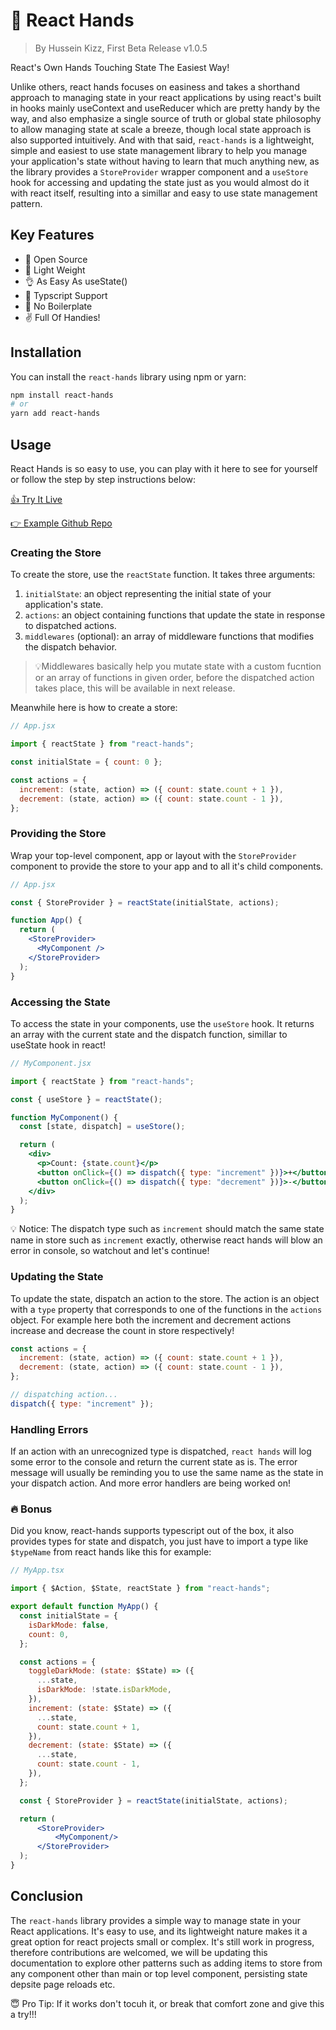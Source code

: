 # 🧤 React Hands

> By Hussein Kizz, First Beta Release v1.0.5

React's Own Hands Touching State The Easiest Way!

Unlike others, react hands focuses on easiness and takes a shorthand approach to managing state in your react applications by using react's built in hooks mainly useContext and useReducer which are pretty handy by the way, and also emphasize a single source of truth or global state philosophy to allow managing state at scale a breeze, though local state approach is also supported intuitively. And with that said, `react-hands` is a lightweight, simple and easiest to use state management library to help you manage your application's state without having to learn that much anything new, as the library provides a `StoreProvider` wrapper component and a `useStore` hook for accessing and updating the state just as you would almost do it with react itself, resulting into a simillar and easy to use state management pattern.

## Key Features

- 👐 Open Source
- 🤏 Light Weight
- 👌 As Easy As useState()
- 👏 Typscript Support
- 🙏 No Boilerplate
- ✌️ Full Of Handies!

## Installation

You can install the `react-hands` library using npm or yarn:

```bash
npm install react-hands
# or
yarn add react-hands
```

## Usage

React Hands is so easy to use, you can play with it here to see for yourself or follow the step by step instructions below:

[👍 Try It Live](https://stackblitz.com/edit/vitejs-vite-zrvz8l?embed=1&file=src/components/Counter.jsx)

[👉 Example Github Repo](https://github.com/Hussseinkizz/react-hands-example)

### Creating the Store

To create the store, use the `reactState` function. It takes three arguments:

1. `initialState`: an object representing the initial state of your application's state.
2. `actions`: an object containing functions that update the state in response to dispatched actions.
3. `middlewares` (optional): an array of middleware functions that modifies the dispatch behavior.

> 💡Middlewares basically help you mutate state with a custom fucntion or an array of functions in given order, before the dispatched action takes place, this will be available in next release.

Meanwhile here is how to create a store:

``` jsx
// App.jsx

import { reactState } from "react-hands";

const initialState = { count: 0 };

const actions = {
  increment: (state, action) => ({ count: state.count + 1 }),
  decrement: (state, action) => ({ count: state.count - 1 }),
};

```

### Providing the Store

Wrap your top-level component, app or layout with the `StoreProvider` component to provide the store to your app and to all it's child components.

```jsx
// App.jsx

const { StoreProvider } = reactState(initialState, actions);

function App() {
  return (
    <StoreProvider>
      <MyComponent />
    </StoreProvider>
  );
}
```

### Accessing the State

To access the state in your components, use the `useStore` hook. It returns an array with the current state and the dispatch function, simillar to useState hook in react!

```jsx
// MyComponent.jsx

import { reactState } from "react-hands";

const { useStore } = reactState();

function MyComponent() {
  const [state, dispatch] = useStore();

  return (
    <div>
      <p>Count: {state.count}</p>
      <button onClick={() => dispatch({ type: "increment" })}>+</button>
      <button onClick={() => dispatch({ type: "decrement" })}>-</button>
    </div>
  );
}
```

💡 Notice: The dispatch type such as `increment` should match the same state name in store such as `increment`  exactly, otherwise react hands will blow an error in console, so watchout and let's continue!

### Updating the State

To update the state, dispatch an action to the store. The action is an object with a `type` property that corresponds to one of the functions in the `actions` object. For example here both the increment and decrement actions increase and decrease the count in store respectively!

```jsx
const actions = {
  increment: (state, action) => ({ count: state.count + 1 }),
  decrement: (state, action) => ({ count: state.count - 1 }),
};

// dispatching action...
dispatch({ type: "increment" });
```

### Handling Errors

If an action with an unrecognized type is dispatched, `react hands` will log some error to the console and return the current state as is. The error message will usually be reminding you to use the same name as the state in your dispatch action. And more error handlers are being worked on!

### 🔥 Bonus

Did you know, react-hands supports typescript out of the box, it also provides types for state and dispatch, you just have to import a type like `$typeName` from react hands like this for example:

```jsx
// MyApp.tsx

import { $Action, $State, reactState } from "react-hands";

export default function MyApp() {
  const initialState = {
    isDarkMode: false,
    count: 0,
  };

  const actions = {
    toggleDarkMode: (state: $State) => ({
      ...state,
      isDarkMode: !state.isDarkMode,
    }),
    increment: (state: $State) => ({
      ...state,
      count: state.count + 1,
    }),
    decrement: (state: $State) => ({
      ...state,
      count: state.count - 1,
    }),
  };

  const { StoreProvider } = reactState(initialState, actions);

  return (
      <StoreProvider>
          <MyComponent/>
      </StoreProvider>
  );
}

```

## Conclusion

The `react-hands` library provides a simple way to manage state in your React applications. It's easy to use, and its lightweight nature makes it a great option for react projects small or complex. It's still work in progress, therefore contributions are welcomed, we will be updating this documentation to explore other patterns such as adding items to store from any component other than main or top level component, persisting state depsite page reloads etc.

😇 Pro Tip: If it works don't tocuh it, or break that comfort zone and give this a try!!!
